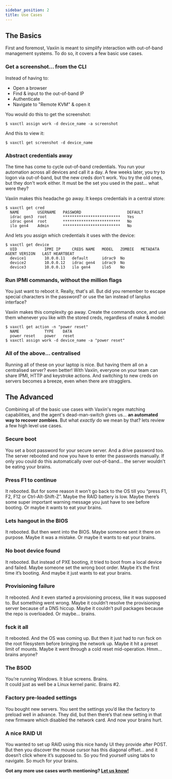 ```yaml
---
sidebar_position: 2
title: Use Cases
---
```


## The Basics

First and foremost, Vaxiin is meant to simplify interaction with out-of-band management systems. To do so, it covers a few basic use cases.

### Get a screenshot... from the CLI

Instead of having to:
- Open a browser
- Find & input to the out-of-band IP
- Authenticate
- Navigate to "Remote KVM" & open it

You would do this to get the screenshot:
```
$ vaxctl assign work -d device_name -a screenshot
```
And this to view it:
```
$ vaxctl get screenshot -d device_name
```

### Abstract credentials away

The time has come to cycle out-of-band credentials. You run your automation across all devices and call it a day.
A few weeks later, you try to logon via out-of-band, but the new creds don't work. You try the old ones, but they don't work either.
It must be the set you used in the past... what were they?

Vaxiin makes this headache go away. It keeps credentials in a central store:
```
$ vaxctl get cred
  NAME        USERNAME   PASSWORD                    DEFAULT
  idrac gen3  root       *************************   Yes
  idrac gen4  root       *************************   No
  ilo gen4    Admin      *************************   No
```
And lets you assign which credentials it uses with the device:
```
$ vaxctl get device
  UID            IPMI IP     CREDS NAME   MODEL   ZOMBIE   METADATA   AGENT VERSION   LAST HEARTBEAT
  device1        10.0.0.11   default      idrac9  No
  device2        10.0.0.12   idrac gen4   idrac9  No
  device3        10.0.0.13   ilo gen4     ilo5    No
```

### Run IPMI commands, without the million flags

You just want to reboot it. Really, that's all. But did you remember to escape special characters in the password? or use the lan instead of lanplus interface?

Vaxiin makes this complexity go away. Create the commands once, and use them whenever you like with the stored creds, regardless of make & model:
```
$ vaxctl get action -n "power reset"
  NAME           TYPE    DATA
  power reset    power   reset
$ vaxctl assign work -d device_name -a "power reset"
```

### All of the above... centralised

Running all of these on your laptop is nice. But having them all on a centralised server? even better!
With Vaxiin, everyone on your team can share IPMI, HTTP and keystroke actions. And switching to new creds on servers becomes a breeze, even when there are stragglers.

## The Advanced

Combining all of the basic use cases with Vaxiin's regex matching capabilities, and the agent's dead-man-switch gives us... **an automated way to recover zombies**. But what *exactly* do we mean by that? lets review a few high level use cases.

### Secure boot

You set a boot password for your secure server. And a drive password too. The server rebooted and now you have to enter the passwords manually. If only you could do this automatically over out-of-band... the server wouldn't be eating your brains.

### Press F1 to continue

It rebooted. But for some reason it won’t go back to the OS till you “press F1, F2, F12 or Ctrl-Alt-Shift-Z”. Maybe the RAID battery is low. Maybe there’s some super important warning message you just have to see before booting. Or maybe it wants to eat your brains.

### Lets hangout in the BIOS

It rebooted. But then went into the BIOS. Maybe someone sent it there on purpose. Maybe it was a mistake. Or maybe it wants to eat your brains.

### No boot device found

It rebooted. But instead of PXE booting, it tried to boot from a local device and failed. Maybe someone set the wrong boot order. Maybe it’s the first time it’s booting. And maybe it just wants to eat your brains.

### Provisioning failure

It rebooted. And it even started a provisioning process, like it was supposed to. But something went wrong. Maybe it couldn’t resolve the provisioning server because of a DNS hiccup. Maybe it couldn’t pull packages because the repo is overloaded. Or maybe… brains.

### fsck it all

It rebooted. And the OS was coming up. But then it just had to run fsck on the root filesystem before bringing the network up. Maybe it hit a preset limit of mounts. Maybe it went through a cold reset mid-operation. Hmm… brains anyone?

### The BSOD

You’re running Windows. It blue screens. Brains.  
It could just as well be a Linux kernel panic. Brains #2.

### Factory pre-loaded settings

You bought new servers. You sent the settings you’d like the factory to preload well in advance. They did, but then there’s that new setting in that new firmware which disabled the network card. And now your brains hurt.

### A nice RAID UI

You wanted to set up RAID using this nice handy UI they provide after POST. But then you discover the mouse cursor has this diagonal offset… and it doesn’t click where it’s supposed to. So you find yourself using tabs to navigate. So much for your brains.

**Got any more use cases worth mentioning? [Let us know!](https://discord.gg/aEJ6qwcCGs)**
